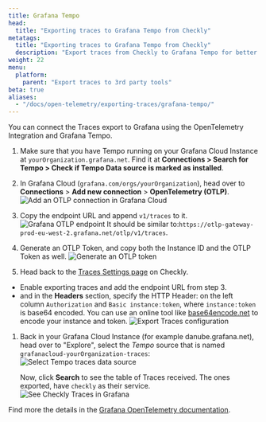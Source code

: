 ```yaml
---
title: Grafana Tempo
head:
  title: "Exporting traces to Grafana Tempo from Checkly"
metatags:
  title: "Exporting traces to Grafana Tempo from Checkly"
  description: "Export traces from Checkly to Grafana Tempo for better observability."
weight: 22
menu:
  platform:
    parent: "Export traces to 3rd party tools"
beta: true
aliases:
  - "/docs/open-telemetry/exporting-traces/grafana-tempo/"
---
```

You can connect the Traces export to Grafana using the OpenTelemetry Integration and Grafana Tempo.

1. Make sure that you have Tempo running on your Grafana Cloud Instance at `yourOrganization.grafana.net`. Find it at **Connections > Search for Tempo > Check if Tempo Data source is marked as installed**.
   
1. In Grafana Cloud (`grafana.com/orgs/yourOrganization`), head over to **Connections** > **Add new connection** > **OpenTelemetry (OTLP)**.
  ![Add an OTLP connection in Grafana Cloud](/docs/images/otel/export-traces/grafana-cloud-opentelemetry.png)

1. Copy the endpoint URL and append `v1/traces` to it.
  ![Grafana OTLP endpoint](/docs/images/otel/export-traces/grafana-otlp-endpoint-config.png)
  It should be similar to:`https://otlp-gateway-prod-eu-west-2.grafana.net/otlp/v1/traces`.
   
1. Generate an OTLP Token, and copy both the Instance ID and the OTLP Token as well.
  ![Generate an OTLP token](/docs/images/otel/export-traces/create-otlp-token-grafana.png)

1. Head back to the [Traces Settings page](https://app.checklyhq.com/settings/account/traces) on Checkly.

  * Enable exporting traces and add the endpoint URL from step 3.
  * and in the **Headers** section, specify the HTTP Header: on the left column `Authorization` and `Basic instance:token`, where `instance:token` is base64 encoded.
    You can use an online tool like [base64encode.net](https://www.base64encode.net/)
   to encode your instance and token.
    ![Export Traces configuration](/docs/images/otel/export-traces/export-traces-to-grafana-config.png)


1. Back in your Grafana Cloud Instance (for example danube.grafana.net), head over to "Explore", select the *Tempo* source that is named `grafanacloud-yourOrganization-traces`:
  ![Select Tempo traces data source](/docs/images/otel/export-traces/grafana-cloud-tempo-source.png)

    Now, click **Search** to see the table of Traces received. The ones exported, have `checkly` as their service. 
    ![See Checkly Traces in Grafana](/docs/images/otel/export-traces/grafana-explore-checkly-traces.png)


Find more the details in the [Grafana OpenTelemetry documentation](https://grafana.com/docs/grafana-cloud/send-data/otlp/send-data-otlp/?pg=traces&plcmt=hero-btn-2#before-you-begin).
